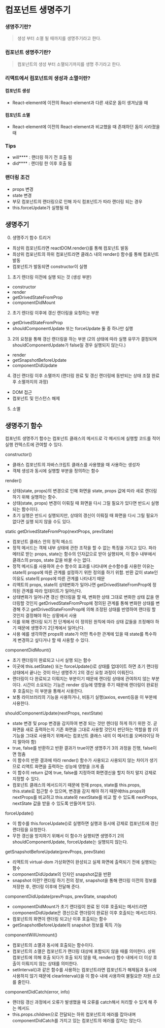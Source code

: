 # 컴포넌트 생명주기
### 생명주기란?
> 생성 부터 소멸 될 때까지를 생명주기라고 한다.

### 컴포넌트 생명주기란?
> 컴포넌트의 생성 부터 소멸되기까지를 생명 주기라고 한다.


### 리액트에서 컴포넌트의 생성과 소멸이란?
#### 컴포넌트 생성
- React-element에 이전의 React-element과 다른 새로운 돔이 생겨났을 때 
#### 컴포넌트 소멸
- React-element에 이전의 React-element과 비교했을 때 존재하던 돔이 사라졌을 때

### Tips
- will**** : 랜더링 하기 전 호출 됨
- did**** : 랜더링 한 이후 호출 됨

### 랜더링 조건
- props 변경
- state 변경
- 부모 컴포넌트의 랜더링으로 인해 자식 컴포넌트가 따라 랜더링 되는 경우
- this.forceUpdate가 실행될 때

## 생명주기
0. 생명주기 함수 트리거
- 최상위 컴포넌트라면 reactDOM.render()를 통해 컴포넌트 발동
- 최상위 컴포넌트의 하위 컴포넌트라면 클래스 내의 render() 함수를 통해 컴포넌트 발동
- 컴포넌트가 발동되면 constructor이 실행

1. 초기 렌더링 이전에 실행 되는 것 (생성 부분)
- constructor
- render
- getDrivedStateFromProp 
- componentDidMount
2. 초기 렌더링 이후에 갱신 랜더링을 요청하는 부분
- getDrivedStateFromProp
- shouldComponentUpdate 또는 forceUpdate 둘 중 하나만 실행
3. 2의 요청을 통해 갱신 랜더링을 하는 부분 (2의 상태에 따라 실행 유무가 결정되며 shouldComponentUpdate가 false일 경우 실행되지 않는다.)
- render
- getSnapshotBeforeUpdate 
- componentDidUpdate 
4. 갱신 랜더링 이후 소멸까지 (랜더링 완료 및 갱신 랜더링에 동반되는 상태 조절 완료 후 소멸까지의 과정)
- DOM 접근
- 컴포넌트 및 인스턴스 해제
5. 소멸


## 생명주기 함수
컴포넌트 생명주기 함수는 컴포넌트 클래스의 메서드로 각 메서드에 실행할 코드를 적어  실행 컨텍스트에 관여할 수 있다. 

constructor()
- 클래스 컴포넌트의 자바스크립트 클래스를 사용했을 때 사용하는 생성자
- 객체 생성과 동시에 실행할 부분을 정의하는 함수

render()
- 상태(state, props)의 변경으로 인해 화면을 state, props 값에 따라 새로 랜더링 하기 위해 실행하는 함수.
- 상태(state, props) 변경이 이뤄질 때 화면을 다시 그릴 필요가 있다면 반드시 실행되는 함수이다.
- 초기 실행은 반드시 실행되지만, 상태의 갱신이 이뤄질 때 화면을 다시 그릴 필요가 없다면 실행 되지 않을 수도 있다.

static getDrivedStateFromProp(nextProps, prevState)
- 컴포넌트 클래스 안의 정적 메소드
- 정적 메서드는 객체 내부 상태에 관한 조작을 할 수 없는 특징을 가지고 있다. 파라메터로 받는 props, state는 함수의 인자값으로 받아 실행되며, 이 함수 내부에서 클래스의 props, state 값을 바꿀 수는 없다.
- 정적 메서드를 사용하여 순수 함수의 효과를 나타내며 순수함수를 사용한 이유는 state의 props에 따른 관계를 설정하기 위한 정의를 하기 위함. 반환 값이 state인 이유도 state의 props에 따른 관계를 나타내기 때문
- 리액트의 props, state의 상태변화가 일어나면 getDrivedStateFromProp에 정의된 관계를 따라 업데이트가 일어난다.
- 상태변화가 일어나면 갱신 랜더링을 할 때, 변화한 상태 그대로 변화한 상태 값을 랜더링할 것인지 getDrivedStateFromProp에 정의된 관계를 통해 변화한 상태를 변경해 주고 getDrivedStateFromProp에 의해 조정된 상태를 반영하여 랜더링 할 것인지 결정해야 하는 상황에서 사용
- 이를 위해 랜더링 되기 전 단계에서 이 정의된 원칙에 따라 상태 값들을 조정해야 하기 때문에 생명주기 2단계에서 일어난다.
- 사용 예를 생각하면 props와 state가 어떤 특수한 관계에 있을 때 state를 특수하게 변경하고 싶다거나 할 때 사용할 수 있다. 


componentDidMount()
- 초기 랜더링이 완료되고 나서 실행 되는 함수
- 이곳에 this.setState() 또는 forceUpdate()로 상태를 업데이트 하면 초기 랜더링 상태에서 끝나는 것이 아닌 생명주기 2의 갱신 요청 과정이 이뤄진다.
- 랜더링이 다 완료되고 이뤄지는 부분이기 때문에 랜더링 상태에 관여하지 않는 부분이다. 시간이 소요되는 기능은 render 성능에 영향을 주기 때문에 랜더링이 완료된 후 호출되는 이 부분을 통해서 사용한다.
- 보통 라이브러리의 기능을 사용하거나, 비동기 실행(axios, event)등을 이 부분에 사용한다.


shouldComponentUpdate(nextProps, nextState)
- state 변경 및 prop 변경을 감지하여 변경 되는 것만 렌더링 하게 하기 위한 것. 곧 화면을 새로 출력하는지 기존 화면을 그대로 사용할 것인지 판단하는 역할을 함 (이 기능을 그대로 사용하기 위해서는 컴포넌트 클래스 내의 이 메서드를 오버라이딩 하지 말아야 함)
- true, false를 반환하고 반환 결과가 true이면 생명주기 3의 과정을 진행, false이면 멈춤
- 이 함수의 반환 결과에 따라 render() 함수가 사용되고 사용되지 않는 차이가 생기므로 리액트 화면을 출력하는 성능에 영향을 크게 줌
- 이 함수의 return 값에 true, false를 지정하여 화면갱신을 할지 하지 말지 강제로 지정할 수 있다.
- 컴포넌트 클래스의 메서드이기 때문에 현재 props, state를 this.props, this.state로 접근할 수 있으며, 변경을 감지 해야 하기 때문에this.props와 nextProps를 비교하고 this.state와 nextState를 비교 할 수 있도록 nextProps, nextState 값을 받을 수 있도록 만들어져 있다.


forceUpdate()
- 이 함수를 this.forceUpdate()로 실행하면 실행과 동시에 강제로 컴포넌트에 갱신 랜더링을 요청한다.
- 무한 갱신을 방지하기 위해서 이 함수가 실행되면 생명주기 2의 shouldComponentUpdate, forceUpdate는 실행되지 않는다.


getSnapshotBeforeUpdate(prevProps, prevState)
- 리액트의 virtual-dom 가상화면이 완성되고 실제 화면에 출력되기 전에 실행되는 함수
- componentDidUpdate의 인자인 snapshot값을 반환
- snapshot 이란? 랜더링 하기 전의 정보, snapshot을 통해 랜더링 이전의 정보를 저장한 후, 랜더링 이후에 전달해 준다.


componentDidUpdate(prevProps, prevState, snapshot)
- componentDidMount가 초기 랜더링이 완료 된 이후 호출되는 메서드라면 componentDidUpdate은 갱신으로 랜더링이 완료된 이후 호출되는 메서드이다.
- 컴포넌트의 화면이 랜더링 되고난 이후 호출되는 함수
- getSnapshotBeforeUpdate의 snapshot 정보를 획득 가능


componentWillUnmount()
- 컴포넌트의 소멸과 동시에 호출되는 함수이다.
- 컴포넌트의 소멸은 컴포넌트가 랜더링 대상에 포함되지 않을 때를 의미한다. 상위 컴포넌트에 의해 호출 되다가 호출 되지 않을 때, render() 함수 내에서 더 이상 호출이 이뤄지지 않는 상태를 의미한다.
- setInterval()과 같은 함수를 사용하는 컴포넌트라면 컴포넌트가 해제됨과 동시에 사용하지 않기 때문에 clearInterval()을 이 함수 내에 사용하여 불필요한 자원 소모를 줄인다.

componentDidCatch(error, info)
- 랜더링 갱신 과정에서 오류가 발생했을 때 오류를 catch해서 처리할 수 있게 해 주는 메서드
- this.props.children으로 전달되는 하위 컴포넌트의 에러를 잡아내며 componentDidCatch를 가지고 있는 컴포넌트의 에러를 잡지는 않는다.
